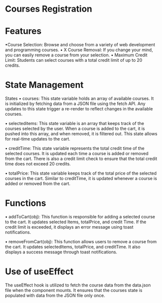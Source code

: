 # Courses Registration

# Features
•Course Selection: Browse and choose from a variety of web development and programming courses.
• X Course Removal: If you change your mind, you can easily remove a course from your selection.
• Maximum Credit Limit: Students can select courses with a total credit limit of up to 20 credits.



# State Management
States
• courses: This state variable holds an array of available courses. It is initialized by fetching data from a JSON file using the fetch API. Any
updates to this state trigger a re-render to reflect changes in the available courses.

• selecteditems: This state variable is an array that keeps track of the courses selected by the user. When a course is added to the cart, it is
pushed into this array, and when removed, it is filtered out. This state allows for real-time updates to the cart.

• creditTime: This state variable represents the total credit time of the selected courses. It is updated each time a course is added or
removed from the cart. There is also a credit limit check to ensure that the total credit time does not exceed 20 credits.

• totalPrice: This state variable keeps track of the total price of the selected courses in the cart. Similar to creditTime, it is updated
whenever a course is added or removed from the cart.


# Functions
• addToCart(obj): This function is responsible for adding a selected course to the cart. It updates selected Items, totalPrice, and
credit Time. If the credit limit is exceeded, it displays an error message using toast notifications.

• removeFromCart(obj): This function allows users to remove a course from the cart. It updates selectedItems, totalPrice, and
creditTime. It also displays a success message through toast notifications.

# Use of useEffect
The useEffect hook is utilized to fetch the course data from the data.json file when the component mounts. It ensures that the courses
state is populated with data from the JSON file only once.
